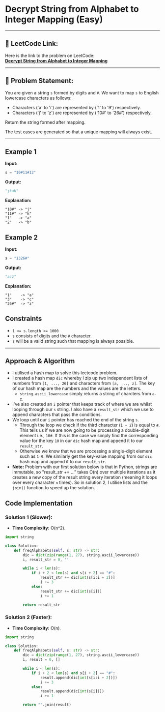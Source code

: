 # Decrypt String from Alphabet to Integer Mapping (Easy)

---

## 🔗 LeetCode Link:

Here is the link to the problem on LeetCode:  
[**Decrypt String from Alphabet to Integer Mapping**](https://leetcode.com/problems/decrypt-string-from-alphabet-to-integer-mapping/description/)

---

## 🔗 Problem Statement:

You are given a string `s` formed by digits and `#`. We want to map `s` to English lowercase characters as follows:

- Characters ('a' to 'i') are represented by ('1' to '9') respectively.
- Characters ('j' to 'z') are represented by ('10#' to '26#') respectively.

Return the string formed after mapping.

The test cases are generated so that a unique mapping will always exist.

---

## **Example 1**

**Input:**

```python
s = "10#11#12"
```

**Output:**

```python
"jkab"
```

**Explanation:**

```plaintext
"10#" -> "j"
"11#" -> "k"
"1"   -> "a"
"2"   -> "b"
```

## **Example 2**

**Input:**

```python
s = "1326#"
```

**Output:**

```python
"acz"
```

**Explanation:**

```plaintext
"1"    -> "a"
"3"    -> "c"
"26#"  -> "z"
```

## Constraints

- `1 <= s.length <= 1000`
- `s` consists of digits and the `#` character.
- `s` will be a valid string such that mapping is always possible.

---

## Approach & Algorithm

- I utilised a hash map to solve this leetcode problem.
- I created a hash map `dic` whereby I zip up two independent lists of numbers from `[1, ..., 26]` and characters from `[a, ..., z]`. The key of our hash map are the numbers and the values are the letters.
  - `string.ascii_lowercase` simply returns a string of charcters from `a-z`.
- I've also created an `i` pointer that keeps track of where we are whilst looping through our `s` string. I also have a `result_str` which we use to append characters that pass the conditions.
- We loop until our `i` pointer has reached the end of the string `s`.
  - Through the loop we check if the third character (`i + 2`) is equal to `#`. This tells us if we are now going to be processing a double-digit element i.e., `10#`. If this is the case we simply find the corresponding value for the key `10` in our `dic` hash map and append it to our `result_str`.
  - Otherwise we know that we are processing a single-digit element such as `1-9`. We similarly get the key-value mapping from our `dic` hash map and append it to our `result_str`.
- **Note:** Problem with our first solution below is that in Python, strings are immutable, so "result_str += ..." takes O(n) over multiple iterations as it creates a new copy of the result string every iteration (meaning it loops over every character `n` times). So in solution 2, I utilise lists and the `join()` function to speed up the solution.

## Code Implementation

### Solution 1 (Slower):

- **Time Complexity:** O(n^2).

```python
import string

class Solution:
    def freqAlphabets(self, s: str) -> str:
        dic = dict(zip(range(1, 27), string.ascii_lowercase))
        i, result_str = 0, ''

        while i < len(s):
            if i + 2 < len(s) and s[i + 2] == "#":
                result_str += dic[int(s[i:i + 2])]
                i += 3
            else:
                result_str += dic[int(s[i])]
                i += 1

        return result_str
```

### Solution 2 (Faster):

- **Time Complexity:** O(n).

```python
import string

class Solution:
    def freqAlphabets(self, s: str) -> str:
        dic = dict(zip(range(1, 27), string.ascii_lowercase))
        i, result = 0, []

        while i < len(s):
            if i + 2 < len(s) and s[i + 2] == "#":
                result.append(dic[int(s[i:i + 2])])
                i += 3
            else:
                result.append(dic[int(s[i])])
                i += 1

        return "".join(result)
```
